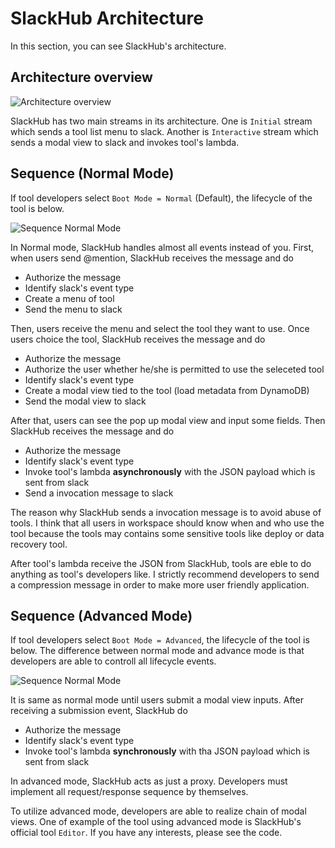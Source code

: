 # SlackHub Architecture

In this section, you can see SlackHub's architecture.

## Architecture overview
![Architecture overview](https://github.com/nicoJN/slackhub/blob/images/architecture.png)

SlackHub has two main streams in its architecture.
One is `Initial` stream which sends a tool list menu to slack. Another is `Interactive` stream which sends a modal view to slack and invokes tool's lambda.

## Sequence (Normal Mode)
If tool developers select `Boot Mode = Normal` (Default), the lifecycle of the tool is below.

![Sequence Normal Mode](https://github.com/nicoJN/slackhub/blob/images/sequence_normal_mode.png)

In Normal mode, SlackHub handles almost all events instead of you. First, when users send @mention, SlackHub receives the message and do

- Authorize the message
- Identify slack's event type
- Create a menu of tool
- Send the menu to slack

Then, users receive the menu and select the tool they want to use. Once users choice the tool, SlackHub receives the message and do

- Authorize the message
- Authorize the user whether he/she is permitted to use the seleceted tool
- Identify slack's event type
- Create a modal view tied to the tool (load metadata from DynamoDB)
- Send the modal view to slack

After that, users can see the pop up modal view and input some fields. Then SlackHub receives the message and do

- Authorize the message
- Identify slack's event type
- Invoke tool's lambda **asynchronously** with the JSON payload which is sent from slack
- Send a invocation message to slack

The reason why SlackHub sends a invocation message is to avoid abuse of tools. I think that all users in workspace should know when and who use the tool because the tools may contains some sensitive tools like deploy or data recovery tool.

After tool's lambda receive the JSON from SlackHub, tools are eble to do anything as tool's developers like. I strictly recommend developers to send a compression message in order to make more user friendly application.

## Sequence (Advanced Mode)
If tool developers select `Boot Mode = Advanced`, the lifecycle of the tool is below. The difference between normal mode and advance mode is that developers are able to controll all lifecycle events.

![Sequence Normal Mode](https://github.com/nicoJN/slackhub/blob/images/sequence_advanced_mode.png)

It is same as normal mode until users submit a modal view inputs. After receiving a submission event, SlackHub do

- Authorize the message
- Identify slack's event type
- Invoke tool's lambda **synchronously** with tha JSON payload which is sent from slack

In advanced mode, SlackHub acts as just a proxy. Developers must implement all request/response sequence by themselves.

To utilize advanced mode, developers are able to realize chain of modal views. One of example of the tool using advanced mode is SlackHub's official tool `Editor`. If you have any interests, please see the code.
